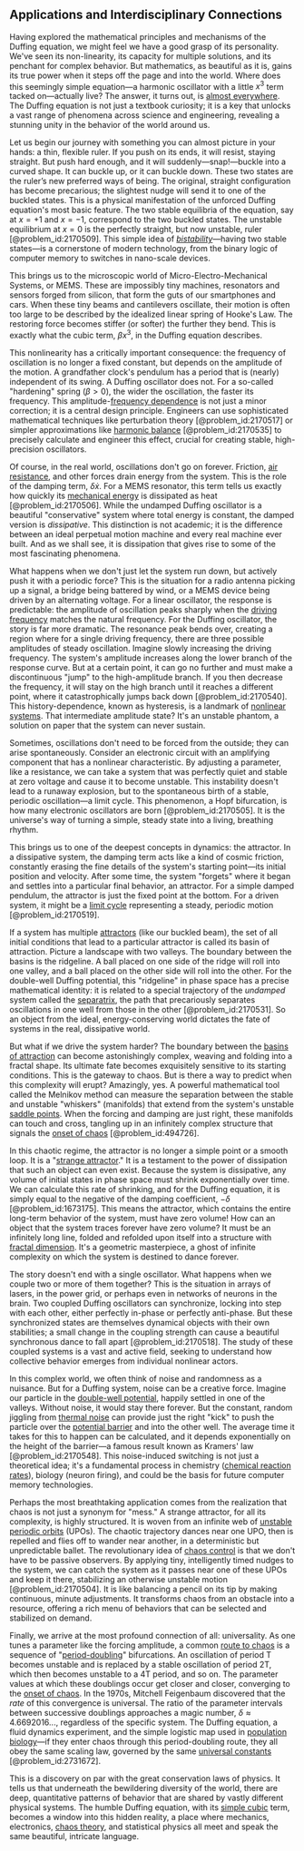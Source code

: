 ## Applications and Interdisciplinary Connections

Having explored the mathematical principles and mechanisms of the Duffing equation, we might feel we have a good grasp of its personality. We've seen its non-linearity, its capacity for multiple solutions, and its penchant for complex behavior. But mathematics, as beautiful as it is, gains its true power when it steps off the page and into the world. Where does this seemingly simple equation—a harmonic oscillator with a little $x^3$ term tacked on—actually live? The answer, it turns out, is [almost everywhere](@article_id:146137). The Duffing equation is not just a textbook curiosity; it is a key that unlocks a vast range of phenomena across science and engineering, revealing a stunning unity in the behavior of the world around us.

Let us begin our journey with something you can almost picture in your hands: a thin, flexible ruler. If you push on its ends, it will resist, staying straight. But push hard enough, and it will suddenly—snap!—buckle into a curved shape. It can buckle up, or it can buckle down. These two states are the ruler’s new preferred ways of being. The original, straight configuration has become precarious; the slightest nudge will send it to one of the buckled states. This is a physical manifestation of the unforced Duffing equation's most basic feature. The two stable equilibria of the equation, say at $x = +1$ and $x = -1$, correspond to the two buckled states. The unstable equilibrium at $x=0$ is the perfectly straight, but now unstable, ruler [@problem_id:2170509]. This simple idea of *[bistability](@article_id:269099)*—having two stable states—is a cornerstone of modern technology, from the binary logic of computer memory to switches in nano-scale devices.

This brings us to the microscopic world of Micro-Electro-Mechanical Systems, or MEMS. These are impossibly tiny machines, resonators and sensors forged from silicon, that form the guts of our smartphones and cars. When these tiny beams and cantilevers oscillate, their motion is often too large to be described by the idealized linear spring of Hooke's Law. The restoring force becomes stiffer (or softer) the further they bend. This is exactly what the cubic term, $\beta x^3$, in the Duffing equation describes.

This nonlinearity has a critically important consequence: the frequency of oscillation is no longer a fixed constant, but depends on the amplitude of the motion. A grandfather clock's pendulum has a period that is (nearly) independent of its swing. A Duffing oscillator does not. For a so-called "hardening" spring ($\beta > 0$), the wider the oscillation, the faster its frequency. This amplitude-[frequency dependence](@article_id:266657) is not just a minor correction; it is a central design principle. Engineers can use sophisticated mathematical techniques like perturbation theory [@problem_id:2170517] or simpler approximations like [harmonic balance](@article_id:165821) [@problem_id:2170535] to precisely calculate and engineer this effect, crucial for creating stable, high-precision oscillators.

Of course, in the real world, oscillations don't go on forever. Friction, [air resistance](@article_id:168470), and other forces drain energy from the system. This is the role of the damping term, $\delta \dot{x}$. For a MEMS resonator, this term tells us exactly how quickly its [mechanical energy](@article_id:162495) is dissipated as heat [@problem_id:2170506]. While the undamped Duffing oscillator is a beautiful "conservative" system where total energy is constant, the damped version is *dissipative*. This distinction is not academic; it is the difference between an ideal perpetual motion machine and every real machine ever built. And as we shall see, it is dissipation that gives rise to some of the most fascinating phenomena.

What happens when we don't just let the system run down, but actively push it with a periodic force? This is the situation for a radio antenna picking up a signal, a bridge being battered by wind, or a MEMS device being driven by an alternating voltage. For a linear oscillator, the response is predictable: the amplitude of oscillation peaks sharply when the [driving frequency](@article_id:181105) matches the natural frequency. For the Duffing oscillator, the story is far more dramatic. The resonance peak bends over, creating a region where for a single driving frequency, there are three possible amplitudes of steady oscillation. Imagine slowly increasing the driving frequency. The system's amplitude increases along the lower branch of the response curve. But at a certain point, it can go no further and must make a discontinuous "jump" to the high-amplitude branch. If you then decrease the frequency, it will stay on the high branch until it reaches a different point, where it catastrophically jumps back down [@problem_id:2170540]. This history-dependence, known as hysteresis, is a landmark of [nonlinear systems](@article_id:167853). That intermediate amplitude state? It's an unstable phantom, a solution on paper that the system can never sustain.

Sometimes, oscillations don't need to be forced from the outside; they can arise spontaneously. Consider an electronic circuit with an amplifying component that has a nonlinear characteristic. By adjusting a parameter, like a resistance, we can take a system that was perfectly quiet and stable at zero voltage and cause it to become unstable. This instability doesn't lead to a runaway explosion, but to the spontaneous birth of a stable, periodic oscillation—a limit cycle. This phenomenon, a Hopf bifurcation, is how many electronic oscillators are born [@problem_id:2170505]. It is the universe's way of turning a simple, steady state into a living, breathing rhythm.

This brings us to one of the deepest concepts in dynamics: the attractor. In a dissipative system, the damping term acts like a kind of cosmic friction, constantly erasing the fine details of the system's starting point—its initial position and velocity. After some time, the system "forgets" where it began and settles into a particular final behavior, an attractor. For a simple damped pendulum, the attractor is just the fixed point at the bottom. For a driven system, it might be a [limit cycle](@article_id:180332) representing a steady, periodic motion [@problem_id:2170519].

If a system has multiple [attractors](@article_id:274583) (like our buckled beam), the set of all initial conditions that lead to a particular attractor is called its basin of attraction. Picture a landscape with two valleys. The boundary between the basins is the ridgeline. A ball placed on one side of the ridge will roll into one valley, and a ball placed on the other side will roll into the other. For the double-well Duffing potential, this "ridgeline" in phase space has a precise mathematical identity: it is related to a special trajectory of the *undamped* system called the [separatrix](@article_id:174618), the path that precariously separates oscillations in one well from those in the other [@problem_id:2170531]. So an object from the ideal, energy-conserving world dictates the fate of systems in the real, dissipative world.

But what if we drive the system harder? The boundary between the [basins of attraction](@article_id:144206) can become astonishingly complex, weaving and folding into a fractal shape. Its ultimate fate becomes exquisitely sensitive to its starting conditions. This is the gateway to chaos. But is there a way to predict when this complexity will erupt? Amazingly, yes. A powerful mathematical tool called the Melnikov method can measure the separation between the stable and unstable "whiskers" (manifolds) that extend from the system's unstable [saddle points](@article_id:261833). When the forcing and damping are just right, these manifolds can touch and cross, tangling up in an infinitely complex structure that signals the [onset of chaos](@article_id:172741) [@problem_id:494726].

In this chaotic regime, the attractor is no longer a simple point or a smooth loop. It is a "[strange attractor](@article_id:140204)." It is a testament to the power of dissipation that such an object can even exist. Because the system is dissipative, any volume of initial states in phase space must shrink exponentially over time. We can calculate this rate of shrinking, and for the Duffing equation, it is simply equal to the negative of the damping coefficient, $-\delta$ [@problem_id:1673175]. This means the attractor, which contains the entire long-term behavior of the system, must have zero volume! How can an object that the system traces forever have zero volume? It must be an infinitely long line, folded and refolded upon itself into a structure with [fractal dimension](@article_id:140163). It's a geometric masterpiece, a ghost of infinite complexity on which the system is destined to dance forever.

The story doesn't end with a single oscillator. What happens when we couple two or more of them together? This is the situation in arrays of lasers, in the power grid, or perhaps even in networks of neurons in the brain. Two coupled Duffing oscillators can synchronize, locking into step with each other, either perfectly in-phase or perfectly anti-phase. But these synchronized states are themselves dynamical objects with their own stabilities; a small change in the coupling strength can cause a beautiful synchronous dance to fall apart [@problem_id:2170518]. The study of these coupled systems is a vast and active field, seeking to understand how collective behavior emerges from individual nonlinear actors.

In this complex world, we often think of noise and randomness as a nuisance. But for a Duffing system, noise can be a creative force. Imagine our particle in the [double-well potential](@article_id:170758), happily settled in one of the valleys. Without noise, it would stay there forever. But the constant, random jiggling from [thermal noise](@article_id:138699) can provide just the right "kick" to push the particle over the [potential barrier](@article_id:147101) and into the other well. The average time it takes for this to happen can be calculated, and it depends exponentially on the height of the barrier—a famous result known as Kramers' law [@problem_id:2170548]. This noise-induced switching is not just a theoretical idea; it's a fundamental process in chemistry ([chemical reaction rates](@article_id:146821)), biology (neuron firing), and could be the basis for future computer memory technologies.

Perhaps the most breathtaking application comes from the realization that chaos is not just a synonym for "mess." A strange attractor, for all its complexity, is highly structured. It is woven from an infinite web of [unstable periodic orbits](@article_id:266239) (UPOs). The chaotic trajectory dances near one UPO, then is repelled and flies off to wander near another, in a deterministic but unpredictable ballet. The revolutionary idea of [chaos control](@article_id:271050) is that we don't have to be passive observers. By applying tiny, intelligently timed nudges to the system, we can catch the system as it passes near one of these UPOs and keep it there, stabilizing an otherwise unstable motion [@problem_id:2170504]. It is like balancing a pencil on its tip by making continuous, minute adjustments. It transforms chaos from an obstacle into a resource, offering a rich menu of behaviors that can be selected and stabilized on demand.

Finally, we arrive at the most profound connection of all: universality. As one tunes a parameter like the forcing amplitude, a common [route to chaos](@article_id:265390) is a sequence of "[period-doubling](@article_id:145217)" bifurcations. An oscillation of period T becomes unstable and is replaced by a stable oscillation of period 2T, which then becomes unstable to a 4T period, and so on. The parameter values at which these doublings occur get closer and closer, converging to the [onset of chaos](@article_id:172741). In the 1970s, Mitchell Feigenbaum discovered that the *rate* of this convergence is universal. The ratio of the parameter intervals between successive doublings approaches a magic number, $\delta \approx 4.6692016...$, regardless of the specific system. The Duffing equation, a fluid dynamics experiment, and the simple logistic map used in [population biology](@article_id:153169)—if they enter chaos through this period-doubling route, they all obey the same scaling law, governed by the same [universal constants](@article_id:165106) [@problem_id:2731672].

This is a discovery on par with the great conservation laws of physics. It tells us that underneath the bewildering diversity of the world, there are deep, quantitative patterns of behavior that are shared by vastly different physical systems. The humble Duffing equation, with its [simple cubic](@article_id:149632) term, becomes a window into this hidden reality, a place where mechanics, electronics, [chaos theory](@article_id:141520), and statistical physics all meet and speak the same beautiful, intricate language.